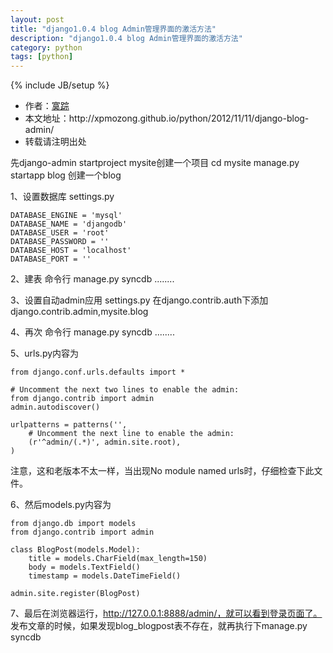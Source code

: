 ```yaml
---
layout: post
title: "django1.0.4 blog Admin管理界面的激活方法"
description: "django1.0.4 blog Admin管理界面的激活方法"
category: python
tags: [python]
---
```

{% include JB/setup %}

<ul>
    <li>作者：<a href="http://weibo.com/xpmozong" target="blank">寞踪</a></li>
    <li>本文地址：http://xpmozong.github.io/python/2012/11/11/django-blog-admin/</li>
    <li>转载请注明出处</li>
</ul>

先django-admin startproject mysite创建一个项目
cd mysite
manage.py startapp blog  创建一个blog

1、设置数据库 settings.py

    DATABASE_ENGINE = 'mysql'
    DATABASE_NAME = 'djangodb'
    DATABASE_USER = 'root'
    DATABASE_PASSWORD = ''
    DATABASE_HOST = 'localhost'
    DATABASE_PORT = ''


2、建表
命令行
manage.py syncdb
........

3、设置自动admin应用 settings.py
在django.contrib.auth下添加django.contrib.admin,mysite.blog

4、再次 命令行
manage.py syncdb
........

5、urls.py内容为

    from django.conf.urls.defaults import *

    # Uncomment the next two lines to enable the admin:
    from django.contrib import admin
    admin.autodiscover()

    urlpatterns = patterns('',
        # Uncomment the next line to enable the admin:
        (r'^admin/(.*)', admin.site.root),
    )


注意，这和老版本不太一样，当出现No module named urls时，仔细检查下此文件。

6、然后models.py内容为

    from django.db import models
    from django.contrib import admin

    class BlogPost(models.Model):
        title = models.CharField(max_length=150)
        body = models.TextField()
        timestamp = models.DateTimeField()

    admin.site.register(BlogPost)

7、最后在浏览器运行，http://127.0.0.1:8888/admin/，就可以看到登录页面了。
发布文章的时候，如果发现blog_blogpost表不存在，就再执行下manage.py syncdb